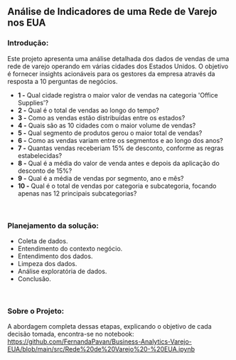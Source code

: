 ## **Análise de Indicadores de uma Rede de Varejo nos EUA**


### **Introdução:**
Este projeto apresenta uma análise detalhada dos dados de vendas de uma rede de varejo operando em várias cidades dos Estados Unidos. O objetivo é fornecer insights acionáveis para os gestores da empresa através da resposta a 10 perguntas de negócios.


- **1 -**
Qual cidade registra o maior valor de vendas na categoria 'Office Supplies'?
- **2 -**
Qual é o total de vendas ao longo do tempo?
- **3 -**
Como as vendas estão distribuídas entre os estados?
- **4 -**
Quais são as 10 cidades com o maior volume de vendas?
- **5 -**
Qual segmento de produtos gerou o maior total de vendas?
- **6 -**
Como as vendas variam entre os segmentos e ao longo dos anos?
- **7 -**
Quantas vendas receberiam 15% de desconto, conforme as regras estabelecidas?
- **8 -**
Qual é a média do valor de venda antes e depois da aplicação do desconto de 15%?
- **9 -**
Qual é a média de vendas por segmento, ano e mês?
- **10 -**
Qual é o total de vendas por categoria e subcategoria, focando apenas nas 12 principais subcategorias?
<br>

### **Planejamento da solução:**

- Coleta de dados.
- Entendimento do contexto negócio.
- Entendimento dos dados.
- Limpeza dos dados.
- Análise exploratória de dados.
- Conclusão.
<br>

### **Sobre o Projeto:**

A abordagem completa dessas etapas, explicando o objetivo de cada decisão tomada, encontra-se no notebook:
https://github.com/FernandaPavan/Business-Analytics-Varejo-EUA/blob/main/src/Rede%20de%20Varejo%20-%20EUA.ipynb
